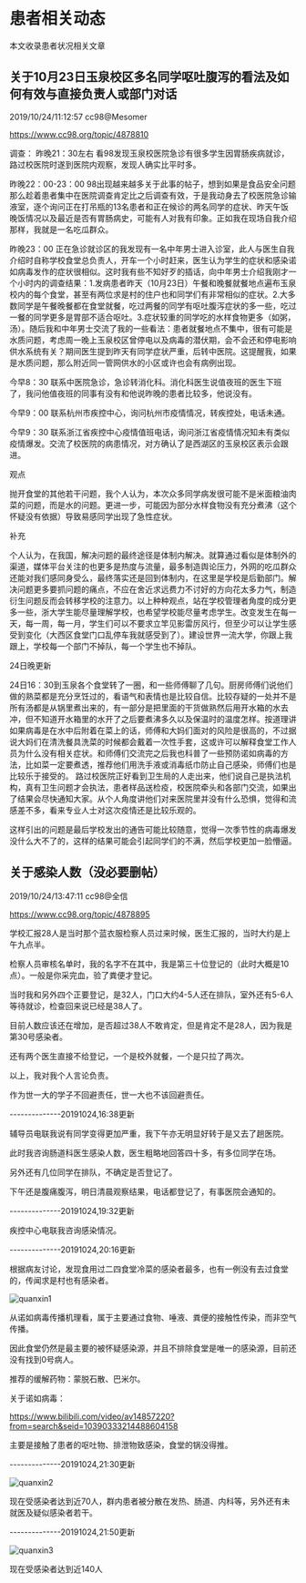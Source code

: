 # 患者相关动态
本文收录患者状况相关文章


## 关于10月23日玉泉校区多名同学呕吐腹泻的看法及如何有效与直接负责人或部门对话
2019/10/24/11:12:57	cc98@Mesomer

https://www.cc98.org/topic/4878810

调查：
昨晚21：30左右       看98发现玉泉校医院急诊有很多学生因胃肠疾病就诊，路过校医院时遂到医院内观察，发现人确实比平时多。

昨晚22：00-23：00 98出现越来越多关于此事的帖子，想到如果是食品安全问题那么趁着患者集中在医院调查肯定比之后调查有效，于是我动身去了校医院急诊输液室，逐个询问正在打吊瓶的13名患者和正在候诊的两名同学的症状、昨天午饭晚饭情况以及最近是否有胃肠病史，可能有人对我有印象。正如我在现场自我介绍那样，我就是一名吃瓜群众。

昨晚23：00      正在急诊就诊区的我发现有一名中年男士进入诊室，此人与医生自我介绍时自称学校食堂总负责人，开车一个小时赶来，医生认为学生的症状和感染诺如病毒发作的症状很相似。这时我有些不知好歹的插话，向中年男士介绍我刚才一个小时内的调查结果：1.发病患者昨天（10月23日）午餐和晚餐就餐地点遍布玉泉校内的每个食堂，甚至有两位求是村的住户也和同学们有非常相似的症状。2.大多数同学是午餐晚餐都在食堂就餐，吃过两餐的同学有呕吐腹泻症状的多一些，吃过一餐的同学更多是胃部不适合呕吐。3.症状较重的同学吃的水样食物更多（如粥，汤）。随后我和中年男士交流了我的一些看法：患者就餐地点不集中，很有可能是水质问题，考虑周一晚上玉泉校区曾停电以及病毒的潜伏期，会不会还和停电影响供水系统有关？期间医生提到昨天有同学症状严重，后转中医院。这提醒我，如果是水质问题，那么附近同一管网供水的小区或许也会有病例出现。

今早8：30 联系中医院急诊，急诊转消化科。消化科医生说值夜班的医生下班了，我问他值夜班的同事有没有和他说昨晚的患者比较多，他说没有。

今早9：00 联系杭州市疾控中心，询问杭州市疫情情况，转疾控处，电话未通。

今早9：30 联系浙江省疾控中心疫情值班电话，询问浙江省疫情情况知未有类似疫情爆发。交流了校医院的病患情况，对方确认了是西湖区的玉泉校区表示会跟进。

观点

抛开食堂的其他若干问题，我个人认为，本次众多同学病发很可能不是米面粮油肉菜的问题，而是水的问题。更进一步，可能因为部分水样食物没有充分煮沸（这个怀疑没有依据）导致易感同学出现了急性症状。

补充

个人认为，在我国，解决问题的最终途径是体制内解决。就算通过看似是体制外的渠道，媒体平台关注的也更多是热度与流量，最多制造舆论压力，外网的吃瓜群众还能对我们感同身受么，最终落实还是回到体制内，在这里是学校是后勤部门。解决问题更多要抓问题的痛点，不应在舍近求远费力不讨好的方向花太多力气，制造衍生问题反而会转移学校的注意力。以上种种观点，站在学校管理者角度的成分更多一些，浙大学生能尽量理解学校，也希望学校能尽量考虑学生。改变发生在每一天，每一周，每一月，学生们可以不要求立竿见影雷厉风行，但至少可以让学生感受到变化（大西区食堂门口乱停车我就感受到了）。建设世界一流大学，你跟上我跟上，学校每一个部门不掉队，每一个学生也不掉队。

24日晚更新

24日16：30到玉泉各个食堂转了一圈，和一些师傅聊了几句。厨房师傅们说他们做的熟菜都是充分烹饪过的，看语气和表情也是比较自信。比较存疑的一处并不是所有汤都是从锅里煮出来的，有一部分是把里面的干货做熟然后用开水箱的水去冲，但不知道开水箱里的水开了之后要煮沸多久以及保温时的温度怎样。按道理讲如果病毒是在水中后附着在菜上的话，师傅和大妈们面对的风险是很高的，不过据说大妈们在清洗餐具洗菜的时候都会戴着一次性手套，这或许可以解释食堂工作人员为什么没有相关症状。和师傅们交流完之后我也科普了一些预防诺如病毒的方法，比如菜一定要煮透，推荐他们用洗手液或消毒纸巾防止自己感染，师傅们也是比较乐于接受的。
路过校医院正好看到卫生局的人走出来，他们说自己是执法机构，真有卫生问题才会执法，患者样品送检疫，校医院牵头和各部门交流，如果出了结果会尽快通知大家。从个人角度讲他们对来医院里并没有什么恐惧，觉得和流感差不多，看来专业人士对这次疫情还是比较乐观的。

这样引出的问题是最后学校发出的通告可能比较随意，觉得一次季节性的病毒爆发没什么大不了的，这样的结果可能会引起同学们的不满，然后学校更加一脸懵逼。


## 关于感染人数（没必要删帖）

2019/10/24/13:47:11 cc98@全信

https://www.cc98.org/topic/4878895

学校汇报28人是当时那个蓝衣服检察人员过来时候，医生汇报的，当时大约是上午九点半。

检察人员审核名单时，我的名字不在其中，我是第三十位登记的（此时大概是10点）。一般是你采完血，验了粪便才登记。

当时我和另外四个正要登记，是32人，门口大约4-5人还在排队，室外还有5-6人等待就诊，检查回来说已经是38人了。

目前人数应该还在增加，是否超过38人不敢肯定，但是肯定不是28人，因为我是第30号感染者。

还有两个医生直接不给登记，一个是校外就餐，一个是只拉了两次。

以上，我对我个人言论负责。

作为世一大的学子不回避责任，世一大也不该回避责任。

--------------20191024,16:38更新

辅导员电联我说有同学变得更加严重，我下午亦无明显好转于是又去了趟医院。

此时我咨询肠道科医生感染人数，医生粗略地回答四十多，有多位同学在场。

另外还有几位同学在排队，不确定是否登记了。

下午还是腹痛腹泻，明日清晨观察结果，电话都登记了，有事医院会通知的。

--------------20191024,19:32更新

疾控中心电联我咨询感染情况。

 --------------20191024,20:16更新

根据病友讨论，发现食用过二四食堂冷菜的感染者最多，也有一例没有去过食堂的，传闻求是村也有感染者。

![quanxin1](/article/quanxin1.jpg)

从诺如病毒传播机理看，属于主要通过食物、唾液、粪便的接触性传染，而非空气传播。

因此食堂仍然是最主要的被怀疑感染源，并且不排除食堂是唯一的感染源，目前还没有找到0号病人。

推荐的缓解药物：蒙脱石散、巴米尔。

关于诺如病毒：

https://www.bilibili.com/video/av14857220?from=search&seid=10390333214488604158

主要是接触了患者的呕吐物、排泄物致感染，食堂的锅没得推。

--------------20191024,21:30更新

![quanxin2](/article/quanxin2.jpg)

现在受感染者达到近70人，群内患者被分散在发热、肠道、内科等，另外还有未就医及疑似感染者若干。

--------------20191024,21:50更新

![quanxin3](/article/quanxin3.jpg)

现在受感染者达到近140人
